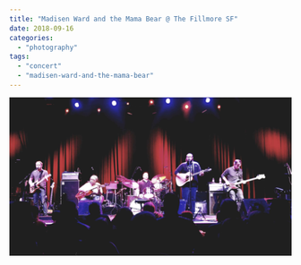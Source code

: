 ```yaml
---
title: "Madisen Ward and the Mama Bear @ The Fillmore SF"
date: 2018-09-16
categories: 
  - "photography"
tags: 
  - "concert"
  - "madisen-ward-and-the-mama-bear"
---
```


![](images/20180915_211957.jpg)

